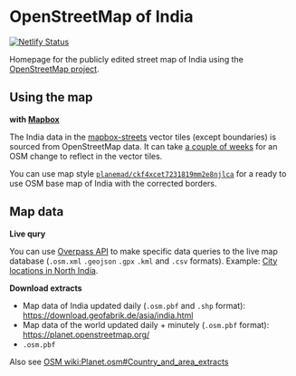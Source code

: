 # OpenStreetMap of India

[![Netlify Status](https://api.netlify.com/api/v1/badges/6b48ea57-0809-4bb8-afc0-b6c627567e48/deploy-status)](https://app.netlify.com/sites/precious-muffin-a131ac/deploys)

Homepage for the publicly edited street map of India using the [OpenStreetMap project](https://www.openstreetmap.org/#map=5/21.923/79.937).

## Using the map

**with [Mapbox](https://www.mapbox.com/)**

The India data in the [mapbox-streets](https://docs.mapbox.com/vector-tiles/reference/mapbox-streets-v8/#data-sources--updates) vector tiles (except boundaries) is sourced from OpenStreetMap data. It can take [a couple of weeks](https://stackoverflow.com/a/619621160) for an OSM change to reflect in the vector tiles.

You can use map style [`planemad/ckf4xcet7231819mm2e8njlca`](https://api.mapbox.com/styles/v1/planemad/ckf4xcet7231819mm2e8njlca.html?fresh=true&title=copy&access_token=pk.eyJ1IjoicGxhbmVtYWQiLCJhIjoiemdYSVVLRSJ9.g3lbg_eN0kztmsfIPxa9MQ) for a ready to use OSM base map of India with the corrected borders.

## Map data

**Live qury**

You can use [Overpass API](https://wiki.openstreetmap.org/wiki/Overpass_API) to make specific data queries to the live map database (`.osm.xml` `.geojson` `.gpx` `.kml` and `.csv` formats). Example: [City locations in North India](http://overpass-turbo.eu/s/Y39).

**Download extracts**

- Map data of India updated daily (`.osm.pbf` and `.shp` format): https://download.geofabrik.de/asia/india.html
- Map data of the world updated daily + minutely (`.osm.pbf` format): https://planet.openstreetmap.org/
- `.osm.pbf` 

Also see [OSM wiki:Planet.osm#Country_and_area_extracts](https://wiki.openstreetmap.org/wiki/Planet.osm#Country_and_area_extracts)
